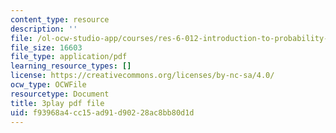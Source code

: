 ```yaml
---
content_type: resource
description: ''
file: /ol-ocw-studio-app/courses/res-6-012-introduction-to-probability-spring-2018/f93968a4cc15ad91d90228ac8bb80d1d_K2Tlj27nkjs.pdf
file_size: 16603
file_type: application/pdf
learning_resource_types: []
license: https://creativecommons.org/licenses/by-nc-sa/4.0/
ocw_type: OCWFile
resourcetype: Document
title: 3play pdf file
uid: f93968a4-cc15-ad91-d902-28ac8bb80d1d
---
```

